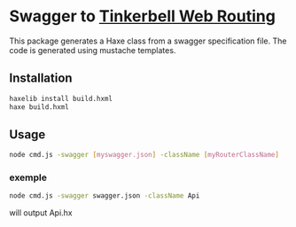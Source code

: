 # Swagger to [Tinkerbell Web Routing](https://haxetink.github.io/tink_web/#/)

This package generates a Haxe class from a swagger specification file. The code is generated using mustache templates.


## Installation
```bash
haxelib install build.hxml
haxe build.hxml
```

## Usage
```bash
node cmd.js -swagger [myswagger.json] -className [myRouterClassName]
```

### exemple
```bash
node cmd.js -swagger swagger.json -className Api
```
will output Api.hx
